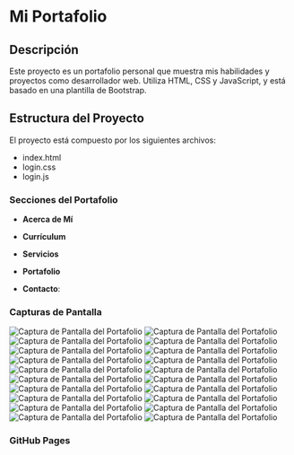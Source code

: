 # Mi Portafolio

## Descripción
Este proyecto es un portafolio personal que muestra mis habilidades y proyectos como desarrollador web. Utiliza HTML, CSS y JavaScript, y está basado en una plantilla de Bootstrap.

## Estructura del Proyecto
El proyecto está compuesto por los siguientes archivos:
- index.html
- login.css
- login.js

### Secciones del Portafolio
- **Acerca de Mí**

- **Currículum**

- **Servicios**

- **Portafolio**

- **Contacto**:



### Capturas de Pantalla
![Captura de Pantalla del Portafolio]()
![Captura de Pantalla del Portafolio]()
![Captura de Pantalla del Portafolio]()
![Captura de Pantalla del Portafolio]()
![Captura de Pantalla del Portafolio]()
![Captura de Pantalla del Portafolio]()
![Captura de Pantalla del Portafolio]()
![Captura de Pantalla del Portafolio]()
![Captura de Pantalla del Portafolio]()
![Captura de Pantalla del Portafolio]()
![Captura de Pantalla del Portafolio]()
![Captura de Pantalla del Portafolio]()
![Captura de Pantalla del Portafolio]()
![Captura de Pantalla del Portafolio]()
![Captura de Pantalla del Portafolio]()
![Captura de Pantalla del Portafolio]()
![Captura de Pantalla del Portafolio]()
![Captura de Pantalla del Portafolio]()
![Captura de Pantalla del Portafolio]()
![Captura de Pantalla del Portafolio]()
### GitHub Pages

